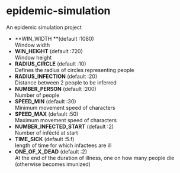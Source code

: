 # epidemic-simulation
An epidemic simulation project

- **WIN_WIDTH **(default :1080)    
Window width
- **WIN_HEIGHT** (default :720)  
Window height
- **RADIUS_CIRCLE** (default :10)  
Defines the radius of circles representing people
- **RADIUS_INFECTION** (default :20)  
Distance between 2 people to be inferred
- **NUMBER_PERSON** (default :200)  
Number of people
- **SPEED_MIN** (default :30)  
Minimum movement speed of characters
- **SPEED_MAX** (default :50)  
Maximum movement speed of characters
- **NUMBER_INFECTED_START** (default :2)  
Number of infécté at start
- **TIME_SICK** (default :5.f)  
length of time for which infactees are ill
- **ONE_OF_X_DEAD** (default :2)  
At the end of the duration of illness, one on how many people die (otherwise becomes imunized)
